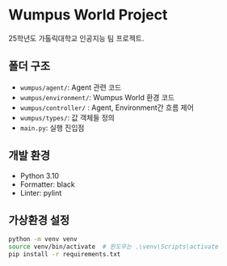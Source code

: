 # Wumpus World Project

25학년도 가톨릭대학교 인공지능 팀 프로젝트.

## 폴더 구조
- `wumpus/agent/`: Agent 관련 코드
- `wumpus/environment/`: Wumpus World 환경 코드
- `wumpus/controller/` : Agent, Environment간 흐름 제어
- `wumpus/types/`: 값 객체들 정의
- `main.py`: 실행 진입점

## 개발 환경
- Python 3.10
- Formatter: black
- Linter: pylint

## 가상환경 설정
```bash
python -m venv venv
source venv/bin/activate  # 윈도우는 .\venv\Scripts\activate
pip install -r requirements.txt
